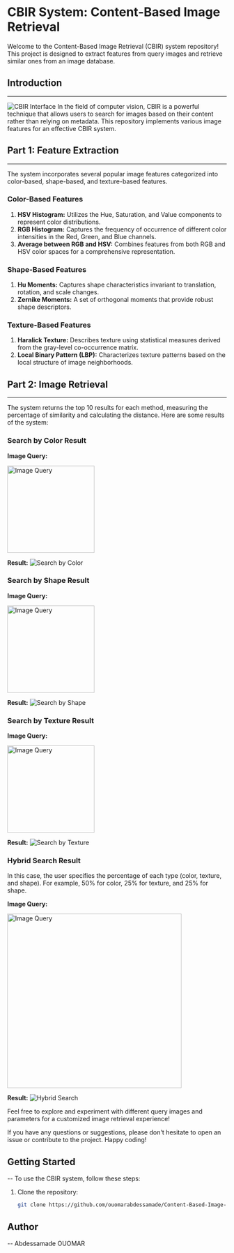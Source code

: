 # CBIR System: Content-Based Image Retrieval

Welcome to the Content-Based Image Retrieval (CBIR) system repository! This project is designed to extract features from query images and retrieve similar ones from an image database.

## Introduction
---
![CBIR Interface](images/userinterface.png)
In the field of computer vision, CBIR is a powerful technique that allows users to search for images based on their content rather than relying on metadata. This repository implements various image features for an effective CBIR system.

## Part 1: Feature Extraction
---
The system incorporates several popular image features categorized into color-based, shape-based, and texture-based features.

### Color-Based Features
1. **HSV Histogram:** Utilizes the Hue, Saturation, and Value components to represent color distributions.
2. **RGB Histogram:** Captures the frequency of occurrence of different color intensities in the Red, Green, and Blue channels.
3. **Average between RGB and HSV:** Combines features from both RGB and HSV color spaces for a comprehensive representation.

### Shape-Based Features
1. **Hu Moments:** Captures shape characteristics invariant to translation, rotation, and scale changes.
2. **Zernike Moments:** A set of orthogonal moments that provide robust shape descriptors.

### Texture-Based Features
1. **Haralick Texture:** Describes texture using statistical measures derived from the gray-level co-occurrence matrix.
2. **Local Binary Pattern (LBP):** Characterizes texture patterns based on the local structure of image neighborhoods.


## Part 2: Image Retrieval
---
The system returns the top 10 results for each method, measuring the percentage of similarity and calculating the distance. Here are some results of the system:

### Search by Color Result

**Image Query:**

<img src="images/SearchByColorQuery.jpg" width="200" alt="Image Query">

**Result:**
![Search by Color](images/SearchByColor.png)

### Search by Shape Result

**Image Query:**

<img src="images/SearchByShapeQuery.jpg" width="200" alt="Image Query">

**Result:**
![Search by Shape](images/SearchByShape.png)

### Search by Texture Result

**Image Query:**

<img src="images/SearchByTextureQuery.jpg" width="200" alt="Image Query">

**Result:**
![Search by Texture](images/SearchByTexture.png)

### Hybrid Search Result

In this case, the user specifies the percentage of each type (color, texture, and shape). For example, 50% for color, 25% for texture, and 25% for shape.

**Image Query:**

<img src="images/SearchHybridQuery.png" width="400" alt="Image Query">


**Result:**
![Hybrid Search](images/SearchHybrid.png)

Feel free to explore and experiment with different query images and parameters for a customized image retrieval experience!

If you have any questions or suggestions, please don't hesitate to open an issue or contribute to the project. Happy coding!


## Getting Started
--
To use the CBIR system, follow these steps:

1. Clone the repository:
   ```bash
   git clone https://github.com/ouomarabdessamade/Content-Based-Image-Retrieval.git

## Author
--
Abdessamade OUOMAR
